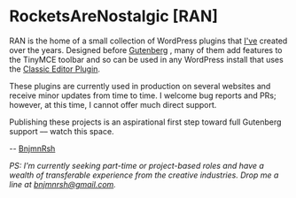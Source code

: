 # RocketsAreNostalgic [RAN]

RAN is the home of a small collection of WordPress plugins that [I've](https://github.com/bnjmnrsh) created over the years. Designed before [Gutenberg](https://wordpress.org/gutenberg/) , many of them add features to the TinyMCE toolbar and so can be used in any WordPress install that uses the [Classic Editor Plugin](https://en-gb.wordpress.org/plugins/classic-editor/).

These plugins are currently used in production on several websites and receive minor updates from time to time. I welcome bug reports and PRs; however, at this time, I cannot offer much direct support. 

Publishing these projects is an aspirational first step toward full Gutenberg support –– watch this space.

-- [BnjmnRsh](https://github.com/bnjmnrsh)

*PS: I'm currently seeking part-time or project-based roles and have a wealth of transferable experience from the creative industries. Drop me a line at bnjmnrsh@gmail.com.*